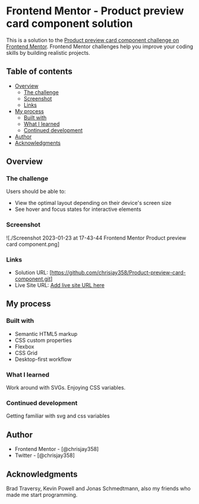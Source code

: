 # Frontend Mentor - Product preview card component solution

This is a solution to the [Product preview card component challenge on Frontend Mentor](https://www.frontendmentor.io/challenges/product-preview-card-component-GO7UmttRfa). Frontend Mentor challenges help you improve your coding skills by building realistic projects.

## Table of contents

- [Overview](#overview)
  - [The challenge](#the-challenge)
  - [Screenshot](#screenshot)
  - [Links](#links)
- [My process](#my-process)
  - [Built with](#built-with)
  - [What I learned](#what-i-learned)
  - [Continued development](#continued-development)
- [Author](#author)
- [Acknowledgments](#acknowledgments)

## Overview

### The challenge

Users should be able to:

- View the optimal layout depending on their device's screen size
- See hover and focus states for interactive elements

### Screenshot

![./Screenshot 2023-01-23 at 17-43-44 Frontend Mentor Product preview card component.png]

### Links

- Solution URL: [https://github.com/chrisjay358/Product-preview-card-component.git]
- Live Site URL: [Add live site URL here](https://your-live-site-url.com)

## My process

### Built with

- Semantic HTML5 markup
- CSS custom properties
- Flexbox
- CSS Grid
- Desktop-first workflow

### What I learned

Work around with SVGs. Enjoying CSS variables.

### Continued development

Getting familiar with svg and css variables

## Author

- Frontend Mentor - [@chrisjay358]
- Twitter - [@chrisjay358]

## Acknowledgments

Brad Traversy, Kevin Powell and Jonas Schmedtmann, also my friends who made me start programming.
